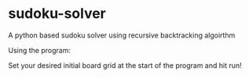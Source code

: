 # sudoku-solver
A python based sudoku solver using recursive backtracking algoirthm

Using the program:

Set your desired initial board grid at the start of the program and hit run!
